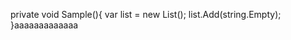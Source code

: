 private void Sample(){
    var list = new List<string>();
    list.Add(string.Empty);
}aaaaaaaaaaaaa
